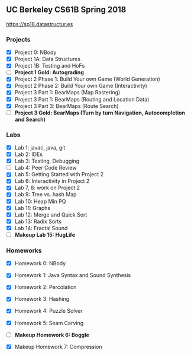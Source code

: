 ## UC Berkeley CS61B Spring 2018 
https://sp18.datastructur.es

### Projects
- [x] Project 0: NBody
- [x] Project 1A: Data Structures
- [x] Project 1B: Testing and HoFs
- [ ] **Project 1 Gold: Autograding**
- [x] Project 2 Phase 1: Build Your own Game (World Generation)
- [x] Project 2 Phase 2: Build Your own Game (Interactivity)
- [x] Project 3 Part 1: BearMaps (Map Rastering)
- [x] Project 3 Part 1: BearMaps (Routing and Location Data)
- [x] Project 3 Part 3: BearMaps (Route Search)
- [ ] **Project 3 Gold: BearMaps (Turn by turn Navigation, Autocompletion and Search)**

### Labs
- [x] Lab 1: javac, java, git
- [x] Lab 2: IDEs
- [x] Lab 3: Testing, Debugging
- [ ] Lab 4: Peer Code Review
- [x] Lab 5: Getting Started with Project 2
- [x] Lab 6: Interactivity in Project 2
- [x] Lab 7, 8: work on Project 2
- [x] Lab 9: Tree vs. hash Map
- [x] Lab 10: Heap Min PQ
- [x] Lab 11: Graphs
- [x] Lab 12: Merge and Quick Sort
- [x] Lab 13: Radix Sorts
- [x] Lab 14: Fractal Sound
- [ ] **Makeup Lab 15: HugLife**

### Homeworks
- [x] Homework 0: NBody
- [x] Homework 1: Java Syntax and Sound Synthesis
- [x] Homework 2: Percolation
- [x] Homework 3: Hashing
- [x] Homework 4: Puzzle Solver
- [x] Homework 5: Seam Carving
- [ ] **Makeup Homework 6: Boggle**
- [x] Makeup Homework 7: Compression


